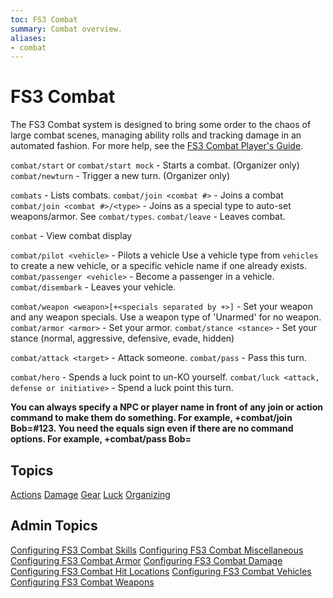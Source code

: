 ```yaml
---
toc: FS3 Combat
summary: Combat overview.
aliases:
- combat
---
```

# FS3 Combat

The FS3 Combat system is designed to bring some order to the chaos of large combat scenes, managing ability rolls and tracking damage in an automated fashion. For more help, see the [FS3 Combat Player's Guide](http://aresmush.com/fs3/fs3-3/combat).

`combat/start` or `combat/start mock` - Starts a combat. (Organizer only)
`combat/newturn` - Trigger a new turn. (Organizer only)

`combats` - Lists combats.
`combat/join <combat #>` - Joins a combat
`combat/join <combat #>/<type>` - Joins as a special type to auto-set weapons/armor.  See `combat/types`.
`combat/leave` - Leaves combat.

`combat` - View combat display

`combat/pilot <vehicle>` - Pilots a vehicle
       Use a vehicle type from `vehicles` to create a new vehicle, or a specific vehicle name if one already exists.
`combat/passenger <vehicle>` - Become a passenger in a vehicle.
`combat/disembark` - Leaves your vehicle.

`combat/weapon <weapon>[+<specials separated by +>]` - Set your weapon and any weapon specials.
        Use a weapon type of 'Unarmed' for no weapon.
`combat/armor <armor>` - Set your armor.
`combat/stance <stance>` - Set your stance (normal, aggressive, defensive, evade, hidden)

`combat/attack <target>` - Attack someone.
`combat/pass` - Pass this turn.

`combat/hero` - Spends a luck point to un-KO yourself.
`combat/luck <attack, defense or initiative>` - Spend a luck point this turn. 

**You can always specify a NPC or player name in front of any join or action command to make them do something.  For example, +combat/join Bob=#123.  You need the equals sign even if there are no command options.  For example, +combat/pass Bob=**

## Topics

[Actions](/help/fs3combat/actions)
[Damage](/help/fs3combat/damage)
[Gear](/help/fs3combat/gear)
[Luck](/help/fs3combat/luck)
[Organizing](/help/fs3combat/org)

## Admin Topics

[Configuring FS3 Combat Skills](/help/fs3combat/config_skills)
[Configuring FS3 Combat Miscellaneous](/help/fs3combat/config_misc)
[Configuring FS3 Combat Armor](/help/fs3combat/config_armor)
[Configuring FS3 Combat Damage](/help/fs3combat/config_damage)
[Configuring FS3 Combat Hit Locations](/help/fs3combat/config_hitloc)
[Configuring FS3 Combat Vehicles](/help/fs3combat/config_vehicles)
[Configuring FS3 Combat Weapons](/help/fs3combat/config_weapons)